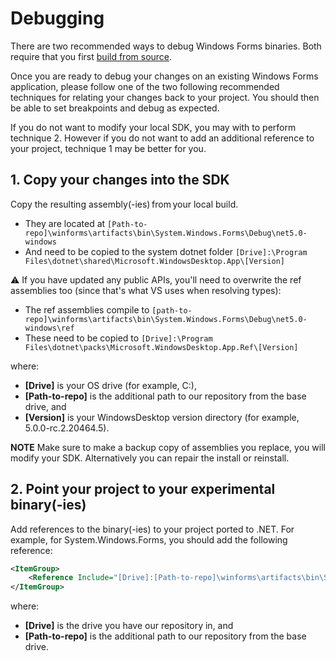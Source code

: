 # Debugging

There are two recommended ways to debug Windows Forms binaries. Both require that you first [build from source](building.md).

Once you are ready to debug your changes on an existing Windows Forms application, please follow one of the two following recommended techniques for relating your changes back to your project. You should then be able to set breakpoints and debug as expected.

If you do not want to modify your local SDK, you may with to perform technique 2. However if you do not want to add an additional reference to your project, technique 1 may be better for you.

## 1. Copy your changes into the SDK

Copy the resulting assembly(-ies) from your local build.

- They are located at `[Path-to-repo]\winforms\artifacts\bin\System.Windows.Forms\Debug\net5.0-windows`
- And need to be copied to the system dotnet folder `[Drive]:\Program Files\dotnet\shared\Microsoft.WindowsDesktop.App\[Version]`

:warning: If you have updated any public APIs, you'll need to overwrite the ref assemblies too (since that's what VS uses when resolving types):
- The ref assemblies compile to `[path-to-repo]\winforms\artifacts\bin\System.Windows.Forms\Debug\net5.0-windows\ref`
- These need to be copied to `[Drive]:\Program Files\dotnet\packs\Microsoft.WindowsDesktop.App.Ref\[Version]`

where:
- **[Drive]** is your OS drive (for example, C:),
- **[Path-to-repo]** is the additional path to our repository from the base drive, and
- **[Version]** is your WindowsDesktop version directory (for example, 5.0.0-rc.2.20464.5).



**NOTE** Make sure to make a backup copy of assemblies you replace, you will modify your SDK. Alternatively you can repair the install or reinstall.

## 2. Point your project to your experimental binary(-ies)

Add references to the binary(-ies) to your project ported to .NET. For example, for System.Windows.Forms, you should add the following reference:

```xml
<ItemGroup>
    <Reference Include="[Drive]:[Path-to-repo]\winforms\artifacts\bin\System.Windows.Forms\Debug\net5.0-windows\System.Windows.Forms.dll" />
</ItemGroup>
```

where:
- **[Drive]** is the drive you have our repository in, and
- **[Path-to-repo]** is the additional path to our repository from the base drive. 
